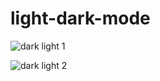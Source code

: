 # light-dark-mode

![dark light 1](https://user-images.githubusercontent.com/74858612/122558274-bf182d00-cff2-11eb-8440-af80c74df431.PNG)

![dark light 2](https://user-images.githubusercontent.com/74858612/122558294-c5a6a480-cff2-11eb-9a3c-c3786f4e5721.PNG)
